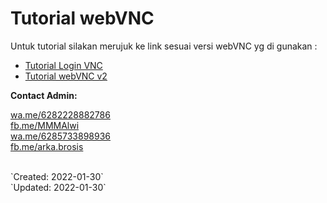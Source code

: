 
# Tutorial webVNC

Untuk tutorial silakan merujuk ke link sesuai versi webVNC yg di gunakan :

- [Tutorial Login VNC](tutorial_vnc.md)
- [Tutorial webVNC v2](tutorial_v2.md)

**Contact Admin:**

[wa.me/6282228882786](https://wa.me/6282228882786)
<br />
[fb.me/MMMAlwi](https://fb.me/MMMAlwi) 
<br />
[wa.me/6285733898936](http://wa.me/6285733898936)
<br />
[fb.me/arka.brosis](https://fb.me/arka.brosis) 

<br />
`Created: 2022-01-30`
<br />
`Updated: 2022-01-30`

